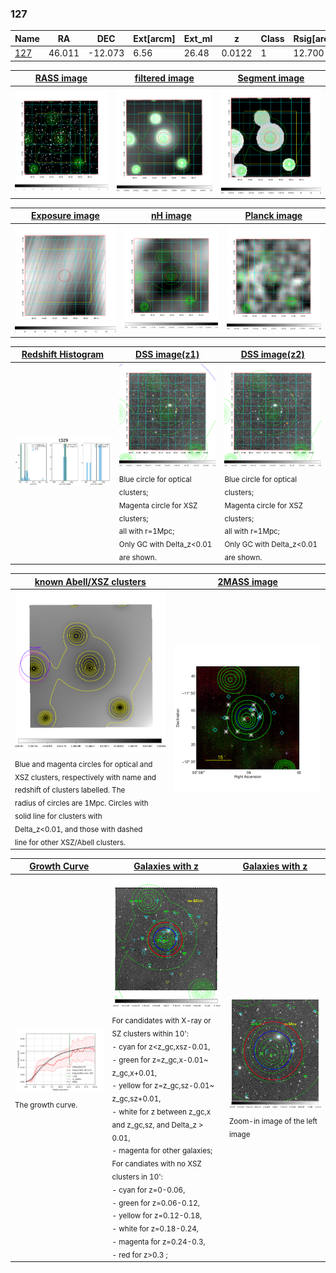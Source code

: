 <div STYLE="page-break-after: always;"></div>

### 127

|Name          |RA          |DEC      | Ext[arcm] | Ext_ml | z    | Class| Rsig[arcmin] | CRsig[c/s] | CR500[c/s] | R500[Mpc] |L500[erg/s]|F500[erg/s/cm^2]| M500[Msun]|Tx[keV]|beta|GC(XSZ,Delta_z<0.01)| GC(OPT,Delta_z<0.01)|GC|alias|
|--------------|------------|------------|---|---|-----------|--------|------|------|----|----|----|----|----|----|----|----|----|----|---|
|[127](script/127.md)     | 46.011       | -12.073       | 6.56    | 26.48   | 0.0122 | 1   | 12.700 |0.214 |0.265 |0.413 |1.120e+42 |3.366e-12 |2.028e+13 |0.803 |0.432 |-, |N, |-, |t329|

|[RASS image](../image/127/127_img.pdf)|[filtered image](../image/127/127_fil.pdf)|[Segment image](../image/127/127_seg.pdf)|
|-------------------|--------------------|-------------------|
| <img src="../image/127/127_img.png" width="300">  | <img src="../image/127/127_fil.png" width="300">   | <img src="../image/127/127_seg.png" width="300">  |

|[Exposure image](../image/127/127_mex.pdf)| [nH image](../image/127/127_nh.pdf)| [Planck image](../image/127/127_p.pdf)|
|-------------------|--------------------|-------------------|
|<img src="../image/127/127_mex.png" width="300">   | <img src="../image/127/127_nh.png" width="300">    | <img src="../image/127/127_p.png" width="300"> |

|[Redshift Histogram](../image/127/127_zg.pdf) | [DSS image(z1)](../image/127/127_dss_z1.pdf)      |  [DSS image(z2)](../image/127/127_dss_z2.pdf)    |
|-------------------|--------------------|-------------------|
|<img src="../image/127/127_zg.png" width="300"> |<img src="../image/127/127_dss_z1.png" width="300"> <sub><br>Blue circle for optical clusters; <br>Magenta circle for XSZ clusters; <br>all with r=1Mpc; <br>Only GC with Delta_z<0.01 are shown. </sub>| <img src="../image/127/127_dss_z2.png" width="300"><sub><br>Blue circle for optical clusters; <br>Magenta circle for XSZ clusters; <br>all with r=1Mpc; <br>Only GC with Delta_z<0.01 are shown. </sub> |

|[known Abell/XSZ clusters](../image/127/127_m.pdf) | [2MASS image](../image/127/127_2mass.pdf)      |
|-------------------|-------------------|
|<img src=../image/127/127_m.png width="300"> <sub><br>Blue and magenta circles for optical and <br>XSZ clusters, respectively with name and <br>redshift of clusters labelled. The <br>radius of circles are 1Mpc. Circles with <br>solid line for clusters with <br>Delta_z<0.01, and those with dashed <br>line for other XSZ/Abell clusters.        </sub>|<img src="../image/127/127_2mass.png" width="300">  |

|[Growth Curve](../image/127/127_gca_all.png) |[Galaxies with z](../image/127/127_opt_ned.pdf) |[Galaxies with z](../image/127/127_opt_ned_zoom.pdf) |
|-------------------|-------------------|-------------------|
| <img src="../image/127/127_gca_all.png" width="300"> <sub><br>The growth curve.</sub>| <img src=../image/127/127_opt_ned.png width="300"> <br><sub> For candidates with X-ray or SZ clusters within 10': <br> - cyan for z<z_gc,xsz-0.01, <br> - green for z=z_gc,x-0.01~ z_gc,x+0.01, <br> - yellow for z=z_gc,sz-0.01~ z_gc,sz+0.01, <br> - white for z between z_gc,x and z_gc,sz, and Delta_z > 0.01, <br> - magenta for other galaxies; <br>For candiates with no XSZ clusters in 10': <br> - cyan for z=0-0.06, <br> - green for z=0.06-0.12, <br> - yellow for z=0.12-0.18, <br> - white for z=0.18-0.24, <br> - magenta for z=0.24-0.3, <br> - red for z>0.3 ;  </sub>|<img src=../image/127/127_opt_ned_zoom.png width="300">  <br><sub> Zoom-in image of the left image</sub>|




